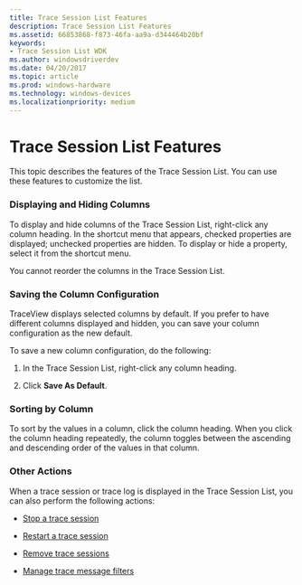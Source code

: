 ```yaml
---
title: Trace Session List Features
description: Trace Session List Features
ms.assetid: 66853868-f873-46fa-aa9a-d344464b20bf
keywords:
- Trace Session List WDK
ms.author: windowsdriverdev
ms.date: 04/20/2017
ms.topic: article
ms.prod: windows-hardware
ms.technology: windows-devices
ms.localizationpriority: medium
---
```


# Trace Session List Features


This topic describes the features of the Trace Session List. You can use these features to customize the list.

### <span id="displaying_and_hiding_columns"></span><span id="DISPLAYING_AND_HIDING_COLUMNS"></span>Displaying and Hiding Columns

To display and hide columns of the Trace Session List, right-click any column heading. In the shortcut menu that appears, checked properties are displayed; unchecked properties are hidden. To display or hide a property, select it from the shortcut menu.

You cannot reorder the columns in the Trace Session List.

### <span id="saving_the_column_configuration"></span><span id="SAVING_THE_COLUMN_CONFIGURATION"></span>Saving the Column Configuration

TraceView displays selected columns by default. If you prefer to have different columns displayed and hidden, you can save your column configuration as the new default.

To save a new column configuration, do the following:

1.  In the Trace Session List, right-click any column heading.

2.  Click **Save As Default**.

### <span id="sorting_by_column"></span><span id="SORTING_BY_COLUMN"></span>Sorting by Column

To sort by the values in a column, click the column heading. When you click the column heading repeatedly, the column toggles between the ascending and descending order of the values in that column.

### <span id="other_actions"></span><span id="OTHER_ACTIONS"></span>Other Actions

When a trace session or trace log is displayed in the Trace Session List, you can also perform the following actions:

-   [Stop a trace session](stopping-a-trace-session.md)

-   [Restart a trace session](restarting-a-trace-session.md)

-   [Remove trace sessions](removing-a-trace-session.md)

-   [Manage trace message filters](filtering-trace-messages.md)

 

 





